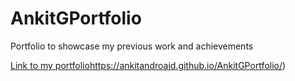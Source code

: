 # AnkitGPortfolio
Portfolio to showcase my previous work and achievements

[Link to my portfolio](https://link-url-here.org)https://ankitandroaid.github.io/AnkitGPortfolio/)

